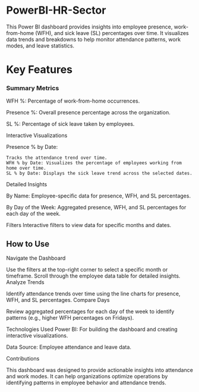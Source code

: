 # PowerBI-HR-Sector

This Power BI dashboard provides insights into employee presence, work-from-home (WFH), 
and sick leave (SL) percentages over time. 
It visualizes data trends and breakdowns to help monitor attendance patterns,
work modes, and leave statistics.

# Key Features
###  Summary Metrics

WFH %: Percentage of work-from-home occurrences.

Presence %: Overall presence percentage across the organization.

SL %: Percentage of sick leave taken by employees.

Interactive Visualizations

Presence % by Date: 

    Tracks the attendance trend over time.
    WFH % by Date: Visualizes the percentage of employees working from home over time.
    SL % by Date: Displays the sick leave trend across the selected dates.
Detailed Insights

By Name: Employee-specific data for presence, WFH, and SL percentages.

By Day of the Week: Aggregated presence, WFH, and SL percentages for each day of the week.

Filters
Interactive filters to view data for specific months and dates.

## How to Use
Navigate the Dashboard

Use the filters at the top-right corner to select a specific month or timeframe.
Scroll through the employee data table for detailed insights.
Analyze Trends

Identify attendance trends over time using the line charts for presence, WFH, and SL percentages.
Compare Days

Review aggregated percentages for each day of the week to identify patterns (e.g., higher WFH percentages on Fridays).

Technologies Used
Power BI: For building the dashboard and creating interactive visualizations.

Data Source: Employee attendance and leave data.

Contributions

This dashboard was designed to provide actionable insights into attendance and work modes. 
It can help organizations optimize operations by identifying patterns in employee behavior and attendance trends.
